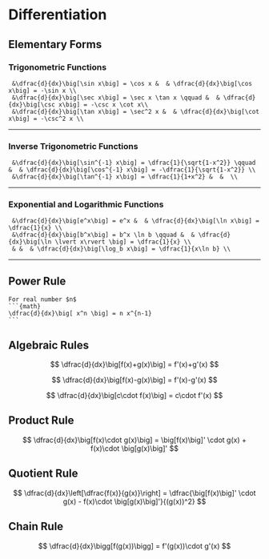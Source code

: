 Differentiation
============================


## Elementary Forms

### Trigonometric Functions

```{math}
 &\dfrac{d}{dx}\big[\sin x\big] = \cos x &  & \dfrac{d}{dx}\big[\cos x\big] = -\sin x \\ 
 &\dfrac{d}{dx}\big[\sec x\big] = \sec x \tan x \qquad &  & \dfrac{d}{dx}\big[\csc x\big] = -\csc x \cot x\\ 
 &\dfrac{d}{dx}\big[\tan x\big] = \sec^2 x &  & \dfrac{d}{dx}\big[\cot x\big] = -\csc^2 x \\  
```

---

### Inverse Trigonometric Functions
```{math}
 &\dfrac{d}{dx}\big[\sin^{-1} x\big] = \dfrac{1}{\sqrt{1-x^2}} \qquad &  & \dfrac{d}{dx}\big[\cos^{-1} x\big] = -\dfrac{1}{\sqrt{1-x^2}} \\ 
 &\dfrac{d}{dx}\big[\tan^{-1} x\big] = \dfrac{1}{1+x^2} &  &  \\  
```

---
### Exponential and Logarithmic Functions

```{math}
 &\dfrac{d}{dx}\big[e^x\big] = e^x &  & \dfrac{d}{dx}\big[\ln x\big] = \dfrac{1}{x} \\ 
 &\dfrac{d}{dx}\big[b^x\big] = b^x \ln b \qquad &  & \dfrac{d}{dx}\big[\ln \lvert x\rvert \big] = \dfrac{1}{x} \\ 
 & &  & \dfrac{d}{dx}\big[\log_b x\big] = \dfrac{1}{x\ln b} \\  
```

---

## Power Rule

````{admonition} Power Rule
For real number $n$
```{math}
\dfrac{d}{dx}\big[ x^n \big] = n x^{n-1}
```
````

## Algebraic Rules

$$
\dfrac{d}{dx}\big[f(x)+g(x)\big] = f'(x)+g'(x)
$$ 

$$
\dfrac{d}{dx}\big[f(x)-g(x)\big] = f'(x)-g'(x)
$$ 

$$
\dfrac{d}{dx}\big[c\cdot f(x)\big] = c\cdot f'(x)
$$ 


## Product Rule

$$
\dfrac{d}{dx}\big[f(x)\cdot g(x)\big] = \big[f(x)\big]' \cdot g(x) + f(x)\cdot \big[g(x)\big]'
$$ 

## Quotient Rule

$$
\dfrac{d}{dx}\left[\dfrac{f(x)}{g(x)}\right] = \dfrac{\big[f(x)\big]' \cdot g(x) - f(x)\cdot \big[g(x)\big]'}{(g(x))^2}
$$ 

## Chain Rule
$$
\dfrac{d}{dx}\bigg[f(g(x))\bigg] = f'(g(x))\cdot g'(x)
$$
